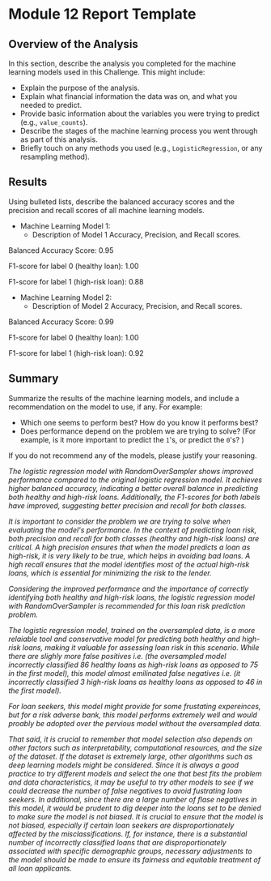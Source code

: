 # Module 12 Report Template

## Overview of the Analysis

In this section, describe the analysis you completed for the machine learning models used in this Challenge. This might include:

* Explain the purpose of the analysis.
* Explain what financial information the data was on, and what you needed to predict.
* Provide basic information about the variables you were trying to predict (e.g., `value_counts`).
* Describe the stages of the machine learning process you went through as part of this analysis.
* Briefly touch on any methods you used (e.g., `LogisticRegression`, or any resampling method).

## Results

Using bulleted lists, describe the balanced accuracy scores and the precision and recall scores of all machine learning models.

* Machine Learning Model 1:
  * Description of Model 1 Accuracy, Precision, and Recall scores.

Balanced Accuracy Score: 0.95

F1-score for label 0 (healthy loan): 1.00

F1-score for label 1 (high-risk loan): 0.88


* Machine Learning Model 2:
  * Description of Model 2 Accuracy, Precision, and Recall scores.

Balanced Accuracy Score: 0.99

F1-score for label 0 (healthy loan): 1.00

F1-score for label 1 (high-risk loan): 0.92


## Summary

Summarize the results of the machine learning models, and include a recommendation on the model to use, if any. For example:
* Which one seems to perform best? How do you know it performs best?
* Does performance depend on the problem we are trying to solve? (For example, is it more important to predict the `1`'s, or predict the `0`'s? )

If you do not recommend any of the models, please justify your reasoning.

*The logistic regression model with RandomOverSampler shows improved performance compared to the original logistic regression model. It achieves higher balanced accuracy, indicating a better overall balance in predicting both healthy and high-risk loans. Additionally, the F1-scores for both labels have improved, suggesting better precision and recall for both classes.*

*It is important to consider the problem we are trying to solve when evaluating the model's performance. In the context of predicting loan risk, both precision and recall for both classes (healthy and high-risk loans) are critical. A high precision ensures that when the model predicts a loan as high-risk, it is very likely to be true, which helps in avoiding bad loans. A high recall ensures that the model identifies most of the actual high-risk loans, which is essential for minimizing the risk to the lender.*

*Considering the improved performance and the importance of correctly identifying both healthy and high-risk loans, the logistic regression model with RandomOverSampler is recommended for this loan risk prediction problem.*

*The logistic regression model, trained on the oversampled data, is a more relaiable tool and conservative model for predicting both healthy and high-risk loans, making it valuable for assessing loan risk in this scenario. While there are slighly more false positives i.e. (the oversampled model incorrectly classified 86 healthy loans as high-risk loans as opposed to 75 in the first model), this model almost emilinated false negatives i.e. (it incorrectly classified 3 high-risk loans as healthy loans as opposed to 46 in the first model).*

*For loan seekers, this model might provide for some frustating expereinces, but for a risk adverse bank, this model performs extremely well and would proably be adopted over the pervious model without the oversampled data.*

*That said, it is crucial to remember that model selection also depends on other factors such as interpretability, computational resources, and the size of the dataset. If the dataset is extremely large, other algorithms such as deep learning models might be considered. Since it is always a good practice to try different models and select the one that best fits the problem and data characteristics, it may be useful to try other models to see if we could decrease the number of false negatives to avoid fustrating loan seekers. In additional, since there are a large number of flase negatives in this model, it would be prudent to dig deeper into the loans set to be denied to make sure the model is not biased. It is crucial to ensure that the model is not biased, especially if certain loan seekers are disproportionately affected by the misclassifications. If, for instance, there is a substantial number of incorrectly classified loans that are disproportionately associated with specific demographic groups, necessary adjustments to the model should be made to ensure its fairness and equitable treatment of all loan applicants.*
